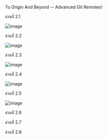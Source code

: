 
To Origin And Beyond -- Advanced Git Remotes!

ด่านที่ 2.1

![image](https://user-images.githubusercontent.com/92086229/146635869-4d9cbea7-c547-417a-906e-a8880d56421b.png)

ด่านที่ 2.2

![image](https://user-images.githubusercontent.com/92086229/146635913-1179286f-dca3-4996-93db-0a1bab463696.png)

ด่านที่ 2.3

![image](https://user-images.githubusercontent.com/92086229/146636074-4f4ff404-56e4-4dc0-acf9-573378371e4c.png)

ด่านที่ 2.4

![image](https://user-images.githubusercontent.com/92086229/146636107-a55e8cdb-3254-4d16-9f4d-4dfe82101bfc.png)

ด่านที่ 2.5

![image](https://user-images.githubusercontent.com/92086229/146636296-aaf2073f-b90a-4e0a-901b-51289a0a0bfc.png)

ด่านที่ 2.6



ด่านที่ 2.7



ด่านที่ 2.8


